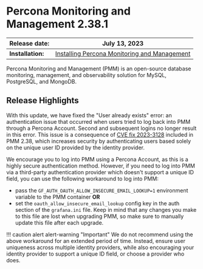 # Percona Monitoring and Management 2.38.1

| **Release date:** | July 13, 2023                                                                                    |
| ----------------- | ----------------------------------------------------------------------------------------------- |
| **Installation:** | [Installing Percona Monitoring and Management](https://www.percona.com/software/pmm/quickstart) |

Percona Monitoring and Management (PMM) is an open-source database monitoring, management, and observability solution for MySQL, PostgreSQL, and MongoDB.

## Release Highlights

With this update, we have fixed the "User already exists" error: an authentication issue that occurred when users tried to log back into PMM through a Percona Account. Second and subsequent logins no longer result in this error. This issue is a consequence of [CVE fix 2023-3128](https://grafana.com/blog/2023/06/22/grafana-security-release-for-cve-2023-3128/) included in PMM 2.38, which increases security by authenticating users based solely on the unique user ID provided by the identity provider.

We encourage you to log into PMM using a Percona Account, as this is a highly secure authentication method. However, if you need to log into PMM via a third-party authentication provider which doesn't support a unique ID field, you can use the following workaround to log into PMM:

  - pass the `GF_AUTH_OAUTH_ALLOW_INSECURE_EMAIL_LOOKUP=1` environment variable to the PMM container **OR**
  - set the `oauth_allow_insecure_email_lookup` config key in the auth section of the `grafana.ini` file. Keep in mind that any changes you make to this file are lost when upgrading PMM, so make sure to manually update this file after each upgrade.

!!! caution alert alert-warning "Important"
We do not recommend using the above workaround for an extended period of time. Instead, ensure user uniqueness across multiple identity providers, while also encouraging your identity provider to support a unique ID field, or choose a provider who does.

